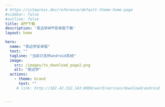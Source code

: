 ```yaml
---
# https://vitepress.dev/reference/default-theme-home-page
#sidebar: false
#outline: false
title: APP下载
description: '易边学APP安卓版下载'
layout: home

hero:
  name: "易边学安卓版"
  text: ""
  tagline: "当前只支持android系统"
  image:
    src: /images/to_download_page2.png
    alt: "易边学"
  actions:
    - theme: brand
      text: ""
     # link: http://182.42.152.143:8000/word/version/download/android


---
```


<script setup>
import Download from '.vitepress/view/download.vue'
</script>

<Download />


